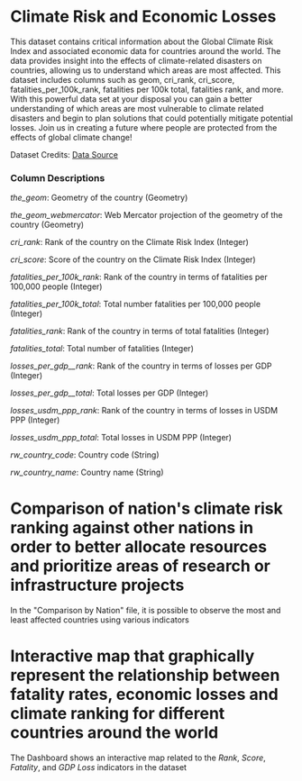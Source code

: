 # Climate Risk and Economic Losses

This dataset contains critical information about the Global Climate Risk Index and associated economic data for countries around the world. The data provides insight into the effects of climate-related disasters on countries, allowing us to understand which areas are most affected. This dataset includes columns such as geom, cri_rank, cri_score, fatalities_per_100k_rank, fatalities per 100k total, fatalities rank, and more. With this powerful data set at your disposal you can gain a better understanding of which areas are most vulnerable to climate related disasters and begin to plan solutions that could potentially mitigate potential losses. Join us in creating a future where people are protected from the effects of global climate change!

Dataset Credits: [Data Source](https://data.world/dataworldadmin)

### Column Descriptions
*the_geom*: Geometry of the country (Geometry)

*the_geom_webmercator*: Web Mercator projection of the geometry of the country (Geometry)

*cri_rank*: Rank of the country on the Climate Risk Index (Integer)

*cri_score*: Score of the country on the Climate Risk Index (Integer)

*fatalities_per_100k_rank*: Rank of the country in terms of fatalities per 100,000 people (Integer)

*fatalities_per_100k_total*: Total number fatalities per 100,000 people (Integer)

*fatalities_rank*:	Rank of the country in terms of total fatalities (Integer)

*fatalities_total*:	Total number of fatalities (Integer)

*losses_per_gdp__rank*:	Rank of the country in terms of losses per GDP (Integer)

*losses_per_gdp__total*:	Total losses per GDP (Integer)

*losses_usdm_ppp_rank*:	Rank of the country in terms of losses in USDM PPP (Integer)

*losses_usdm_ppp_total*:	Total losses in USDM PPP (Integer)

*rw_country_code*:	Country code (String)

*rw_country_name*:	Country name (String)


# Comparison of nation's climate risk ranking against other nations in order to better allocate resources and prioritize areas of research or infrastructure projects
In the "Comparison by Nation" file, it is possible to observe the most and least affected countries using various indicators

# Interactive map that graphically represent the relationship between fatality rates, economic losses and climate ranking for different countries around the world
The Dashboard shows an interactive map related to the *Rank*, *Score*, *Fatality*, and *GDP Loss* indicators in the dataset

